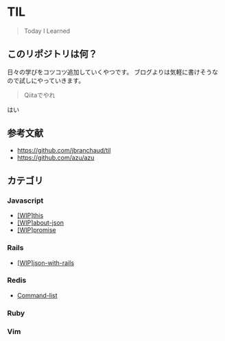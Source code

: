 # TIL

> Today I Learned

## このリポジトリは何？

日々の学びをコツコツ追加していくやつです。
ブログよりは気軽に書けそうなので試しにやっていきます。

> Qiitaでやれ

はい

## 参考文献

- https://github.com/jbranchaud/til
- https://github.com/azu/azu

## カテゴリ
### Javascript
- [[WIP]this](javascript/this.md)
- [[WIP]about-json](javascript/about-json.md)
- [[WIP]promise](javascript/promise.md)

### Rails
- [[WIP]json-with-rails](rails/json-with-rails.md)

### Redis
- [Command-list](redis/command-list.md)

### Ruby
### Vim

